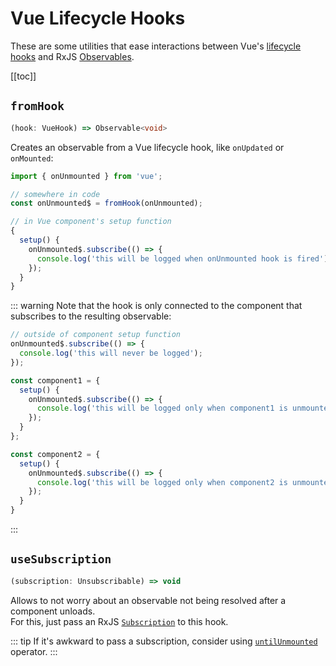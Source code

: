 # Vue Lifecycle Hooks

These are some utilities that ease interactions between Vue's [lifecycle hooks](https://vuejs.org/guide/essentials/lifecycle.html) and RxJS [Observables](https://rxjs.dev/guide/observable).

[[toc]]

## `fromHook`

```ts
(hook: VueHook) => Observable<void>
```

Creates an observable from a Vue lifecycle hook, like `onUpdated` or `onMounted`:

```ts
import { onUnmounted } from 'vue';

// somewhere in code
const onUnmounted$ = fromHook(onUnmounted);

// in Vue component's setup function
{
  setup() {
    onUnmounted$.subscribe(() => {
      console.log('this will be logged when onUnmounted hook is fired');
    });
  }
}
```

::: warning
Note that the hook is only connected to the component that subscribes to the resulting observable:

```ts
// outside of component setup function
onUnmounted$.subscribe(() => {
  console.log('this will never be logged');
});

const component1 = {
  setup() {
    onUnmounted$.subscribe(() => {
      console.log('this will be logged only when component1 is unmounted');
    });
  }
};

const component2 = {
  setup() {
    onUnmounted$.subscribe(() => {
      console.log('this will be logged only when component2 is unmounted');
    });
  }
}
```
:::

## `useSubscription`

```ts
(subscription: Unsubscribable) => void
```

Allows to not worry about an observable not being resolved after a component unloads.\
For this, just pass an RxJS [`Subscription`](https://rxjs.dev/guide/subscription) to this hook.

::: tip
If it's awkward to pass a subscription, consider using [`untilUnmounted`](operators#untilunmounted) operator.
:::
